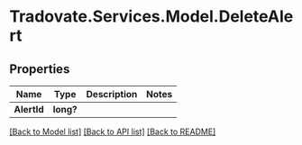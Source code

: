 # Tradovate.Services.Model.DeleteAlert
## Properties

Name | Type | Description | Notes
------------ | ------------- | ------------- | -------------
**AlertId** | **long?** |  | 

[[Back to Model list]](../README.md#documentation-for-models) [[Back to API list]](../README.md#documentation-for-api-endpoints) [[Back to README]](../README.md)

